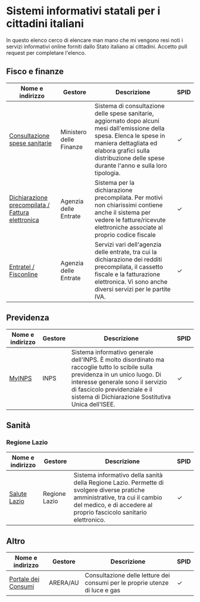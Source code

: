 # Sistemi informativi statali per i cittadini italiani

In questo elenco cerco di elencare man mano che mi vengono resi noti i servizi informativi online forniti dallo Stato italiano ai cittadini. Accetto pull request per completare l'elenco.

## Fisco e finanze

| Nome e indirizzo                                             | Gestore                                                 | Descrizione | SPID |
| -- | ------------------------------------------------------------ | ------------------------------------------------------------ | ------------------ |
| [Consultazione spese sanitarie](https://sistemats5.sanita.finanze.it) | Ministero delle Finanze | Sistema di consultazione delle spese sanitarie, aggiornato dopo alcuni mesi dall'emissione della spesa. Elenca le spese in maniera dettagliata ed elabora grafici sulla distribuzione delle spese durante l'anno e sulla loro tipologia. | ✓ |
| [Dichiarazione precompilata / Fattura elettronica](https://dichiarazioneprecompilata.agenziaentrate.gov.it) | Agenzia delle Entrate | Sistema per la dichiarazione precompilata. Per motivi non chiarissimi contiene anche il sistema per vedere le fatture/ricevute elettroniche associate al proprio codice fiscale | ✓ |
| [Entratel / Fisconline](https://telematici.agenziaentrate.gov.it/Main/index.jsp) | Agenzia delle Entrate | Servizi vari dell'agenzia delle entrate, tra cui la dichiarazione dei redditi precompilata, il cassetto fiscale e la fatturazione elettronica. Vi sono anche diversi servizi per le partite IVA. | ✓ |



## Previdenza

| Nome e indirizzo               | Gestore | Descrizione                                                  | SPID |
| ------------------------------ | ------- | ------------------------------------------------------------ | ---- |
| [MyINPS](https://www.inps.it/) | INPS    | Sistema informativo generale dell'INPS. È molto disordinato ma raccoglie tutto lo scibile sulla previdenza in un unico luogo. Di interesse generale sono il servizio di fascicolo previdenziale e il sistema di Dichiarazione Sostitutiva Unica dell'ISEE. | ✓    |



## Sanità

### Regione Lazio

| Nome e indirizzo                           | Gestore       | Descrizione                                                  | SPID |
| ------------------------------------------ | ------------- | ------------------------------------------------------------ | ---- |
| [Salute Lazio](https://www.salutelazio.it) | Regione Lazio | Sistema informativo della sanità della Regione Lazio. Permette di svolgere diverse pratiche amministrative, tra cui il cambio del medico, e di accedere al proprio fascicolo sanitario elettronico. | ✓    |



## Altro

| Nome e indirizzo                                      | Gestore  | Descrizione                                                  | SPID |
| ----------------------------------------------------- | -------- | ------------------------------------------------------------ | ---- |
| [Portale dei Consumi](https://www.consumienergia.it/) | ARERA/AU | Consultazione delle letture dei consumi per le proprie utenze di luce e gas | ✓    |

